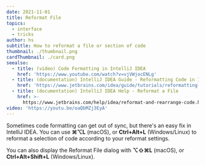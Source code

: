 ```yaml
---
date: 2021-11-01
title: Reformat File
topics:
  - interface
  - tricks
author: hs
subtitle: How to reformat a file or section of code
thumbnail: ./thumbnail.png
cardThumbnail: ./card.png
seealso:
  - title: (video) Code Formatting in IntelliJ IDEA
    href: 'https://www.youtube.com/watch?v=vjVWjocENLg'
  - title: (documentation) IntelliJ IDEA Guide - Reformatting Code in IntelliJ IDEA
    href: 'https://www.jetbrains.com/idea/guide/tutorials/reformatting-code/'
  - title: (documentation) IntelliJ IDEA Help - Reformat a File
    href: >-
      https://www.jetbrains.com/help/idea/reformat-and-rearrange-code.html#reformat_file
video: 'https://youtu.be/oaQbMZj3EyA'
---
```

Sometimes code formatting can get out of sync, but there's an easy fix in IntelliJ IDEA. You can use **⌘⌥L** (macOS), or **Ctrl+Alt+L** (Windows/Linux) to reformat a selection of code according to your reformat settings.

You can also display the Reformat File dialog with **⌥⇧⌘L** (macOS), or **Ctrl+Alt+Shift+L** (Windows/Linux).
